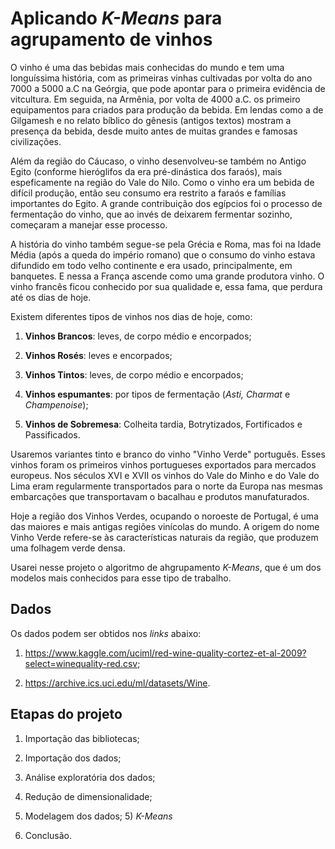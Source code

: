 # Aplicando *K-Means* para agrupamento de vinhos

O vinho é uma das bebidas mais conhecidas do mundo e tem uma longuíssima história, com as primeiras vinhas cultivadas por volta do ano 7000 a 5000 a.C na Geórgia, que pode 
apontar para o primeira evidência de vitcultura. Em seguida, na Armênia, por volta de 4000 a.C. os primeiro equipamentos para criados para produção da bebida. Em lendas como
a de Gilgamesh e no relato bíblico do gênesis (antigos textos) mostram a presença da bebida, desde muito antes de muitas grandes e famosas civilizações.

Além da região do Cáucaso, o vinho desenvolveu-se também no Antigo Egito (conforme hieróglifos da era pré-dinástica dos faraós), mais espeficamente na região do Vale do Nilo.
Como o vinho era um bebida de difícil produção, então seu consumo era restrito a faraós e famílias importantes do Egito. A grande contribuição dos egípcios foi o processo de 
fermentação do vinho, que ao invés de deixarem fermentar sozinho, começaram a manejar esse processo.

A história do vinho também segue-se pela Grécia e Roma, mas foi na Idade Média (após a queda do império romano) que o consumo do vinho estava difundido em todo velho 
continente e era usado, principalmente, em banquetes. E nessa a França ascende como uma grande produtora vinho. O vinho francês ficou conhecido por sua qualidade e, essa fama,
que perdura até os dias de hoje.

Existem diferentes tipos de vinhos nos dias de hoje, como:

1) **Vinhos Brancos**: leves, de corpo médio e encorpados;

2) **Vinhos Rosés**: leves e encorpados;

3) **Vinhos Tintos**: leves, de corpo médio e encorpados;

4) **Vinhos espumantes**: por tipos de fermentação (*Asti, Charmat* e *Champenoise*);

5) **Vinhos de Sobremesa**: Colheita tardia, Botrytizados, Fortificados e Passificados.

Usaremos variantes tinto e branco do vinho "Vinho Verde" português. Esses vinhos foram os primeiros vinhos portugueses exportados para mercados europeus. 
Nos séculos XVI e XVII os vinhos do Vale do Minho e do Vale do Lima eram regularmente transportados para o norte da Europa nas mesmas embarcações que transportavam o 
bacalhau e produtos manufaturados.

Hoje a região dos Vinhos Verdes, ocupando o noroeste de Portugal, é uma das maiores e mais antigas regiões vinícolas do mundo. A origem do nome Vinho Verde refere-se às 
características naturais da região, que produzem uma folhagem verde densa.

Usarei nesse projeto o algoritmo de ahgrupamento *K-Means*, que é um dos modelos mais conhecidos para esse tipo de trabalho.

## Dados

Os dados podem ser obtidos nos *links* abaixo:

1) https://www.kaggle.com/uciml/red-wine-quality-cortez-et-al-2009?select=winequality-red.csv;

2) https://archive.ics.uci.edu/ml/datasets/Wine.

## Etapas do projeto 

1) Importação das bibliotecas;

2) Importação dos dados;

3) Análise exploratória dos dados;

4) Redução de dimensionalidade;

5) Modelagem dos dados;
   5) *K-Means*

6) Conclusão.

